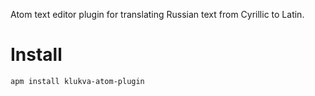 
Atom text editor plugin for translating Russian text from Cyrillic to Latin.

# Install

    apm install klukva-atom-plugin
